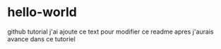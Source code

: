 # hello-world
github tutorial
j'ai ajoute ce text pour modifier ce readme
apres j'aurais avance dans
ce tutoriel

